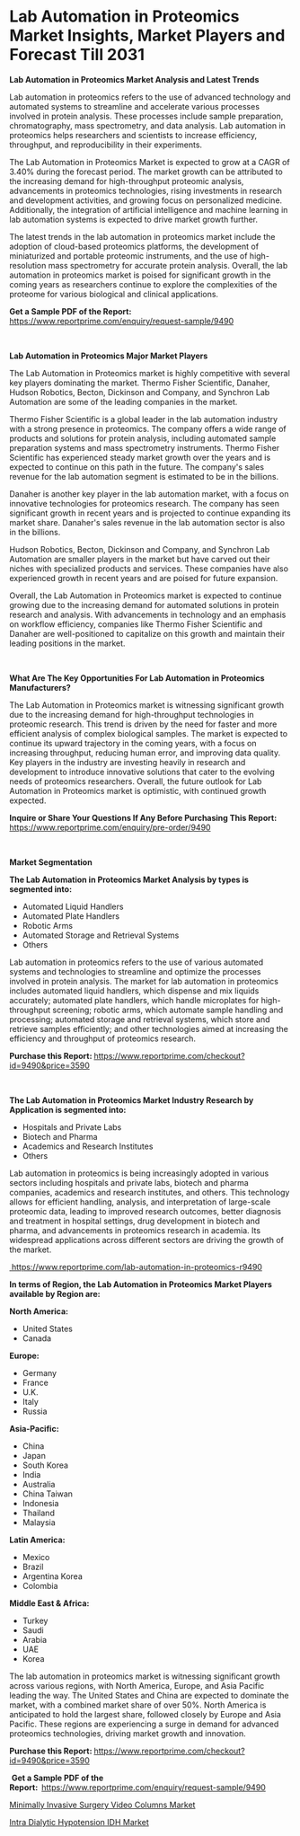 <p><h1>Lab Automation in Proteomics Market Insights, Market Players and Forecast Till 2031</h1></p><p><strong>Lab Automation in Proteomics Market Analysis and Latest Trends</strong></p>
<p><p>Lab automation in proteomics refers to the use of advanced technology and automated systems to streamline and accelerate various processes involved in protein analysis. These processes include sample preparation, chromatography, mass spectrometry, and data analysis. Lab automation in proteomics helps researchers and scientists to increase efficiency, throughput, and reproducibility in their experiments.</p><p>The Lab Automation in Proteomics Market is expected to grow at a CAGR of 3.40% during the forecast period. The market growth can be attributed to the increasing demand for high-throughput proteomic analysis, advancements in proteomics technologies, rising investments in research and development activities, and growing focus on personalized medicine. Additionally, the integration of artificial intelligence and machine learning in lab automation systems is expected to drive market growth further.</p><p>The latest trends in the lab automation in proteomics market include the adoption of cloud-based proteomics platforms, the development of miniaturized and portable proteomic instruments, and the use of high-resolution mass spectrometry for accurate protein analysis. Overall, the lab automation in proteomics market is poised for significant growth in the coming years as researchers continue to explore the complexities of the proteome for various biological and clinical applications.</p></p>
<p><strong>Get a Sample PDF of the Report:&nbsp;</strong> <a href="https://www.reportprime.com/enquiry/request-sample/9490">https://www.reportprime.com/enquiry/request-sample/9490</a></p>
<p>&nbsp;</p>
<p><strong>Lab Automation in Proteomics Major Market Players</strong></p>
<p><p>The Lab Automation in Proteomics market is highly competitive with several key players dominating the market. Thermo Fisher Scientific, Danaher, Hudson Robotics, Becton, Dickinson and Company, and Synchron Lab Automation are some of the leading companies in the market.</p><p>Thermo Fisher Scientific is a global leader in the lab automation industry with a strong presence in proteomics. The company offers a wide range of products and solutions for protein analysis, including automated sample preparation systems and mass spectrometry instruments. Thermo Fisher Scientific has experienced steady market growth over the years and is expected to continue on this path in the future. The company's sales revenue for the lab automation segment is estimated to be in the billions.</p><p>Danaher is another key player in the lab automation market, with a focus on innovative technologies for proteomics research. The company has seen significant growth in recent years and is projected to continue expanding its market share. Danaher's sales revenue in the lab automation sector is also in the billions.</p><p>Hudson Robotics, Becton, Dickinson and Company, and Synchron Lab Automation are smaller players in the market but have carved out their niches with specialized products and services. These companies have also experienced growth in recent years and are poised for future expansion.</p><p>Overall, the Lab Automation in Proteomics market is expected to continue growing due to the increasing demand for automated solutions in protein research and analysis. With advancements in technology and an emphasis on workflow efficiency, companies like Thermo Fisher Scientific and Danaher are well-positioned to capitalize on this growth and maintain their leading positions in the market.</p></p>
<p>&nbsp;</p>
<p><strong>What Are The Key Opportunities For Lab Automation in Proteomics Manufacturers?</strong></p>
<p><p>The Lab Automation in Proteomics market is witnessing significant growth due to the increasing demand for high-throughput technologies in proteomic research. This trend is driven by the need for faster and more efficient analysis of complex biological samples. The market is expected to continue its upward trajectory in the coming years, with a focus on increasing throughput, reducing human error, and improving data quality. Key players in the industry are investing heavily in research and development to introduce innovative solutions that cater to the evolving needs of proteomics researchers. Overall, the future outlook for Lab Automation in Proteomics market is optimistic, with continued growth expected.</p></p>
<p><strong>Inquire or Share Your Questions If Any Before Purchasing This Report:</strong> <a href="https://www.reportprime.com/enquiry/pre-order/9490">https://www.reportprime.com/enquiry/pre-order/9490</a></p>
<p>&nbsp;</p>
<p><strong>Market Segmentation</strong></p>
<p><strong>The Lab Automation in Proteomics Market Analysis by types is segmented into:</strong></p>
<p><ul><li>Automated Liquid Handlers</li><li>Automated Plate Handlers</li><li>Robotic Arms</li><li>Automated Storage and Retrieval Systems</li><li>Others</li></ul></p>
<p><p>Lab automation in proteomics refers to the use of various automated systems and technologies to streamline and optimize the processes involved in protein analysis. The market for lab automation in proteomics includes automated liquid handlers, which dispense and mix liquids accurately; automated plate handlers, which handle microplates for high-throughput screening; robotic arms, which automate sample handling and processing; automated storage and retrieval systems, which store and retrieve samples efficiently; and other technologies aimed at increasing the efficiency and throughput of proteomics research.</p></p>
<p><strong>Purchase this Report:&nbsp;</strong><a href="https://www.reportprime.com/checkout?id=9490&price=3590">https://www.reportprime.com/checkout?id=9490&price=3590</a></p>
<p>&nbsp;</p>
<p><strong>The Lab Automation in Proteomics Market Industry Research by Application is segmented into:</strong></p>
<p><ul><li>Hospitals and Private Labs</li><li>Biotech and Pharma</li><li>Academics and Research Institutes</li><li>Others</li></ul></p>
<p><p>Lab automation in proteomics is being increasingly adopted in various sectors including hospitals and private labs, biotech and pharma companies, academics and research institutes, and others. This technology allows for efficient handling, analysis, and interpretation of large-scale proteomic data, leading to improved research outcomes, better diagnosis and treatment in hospital settings, drug development in biotech and pharma, and advancements in proteomics research in academia. Its widespread applications across different sectors are driving the growth of the market.</p></p>
<p><a href="https://www.reportprime.com/lab-automation-in-proteomics-r9490">&nbsp;https://www.reportprime.com/lab-automation-in-proteomics-r9490</a></p>
<p><strong>In terms of Region, the Lab Automation in Proteomics Market Players available by Region are:</strong></p>
<p>
    <p> <strong> North America: </strong>
        <ul>
            <li>United States</li>
            <li>Canada</li>
        </ul>
        </p> 
    <p> <strong> Europe: </strong>
        <ul>
            <li>Germany</li>
            <li>France</li>
            <li>U.K.</li>
            <li>Italy</li>
            <li>Russia</li>
        </ul>
        </p> 
    <p> <strong> Asia-Pacific: </strong>
        <ul>
            <li>China</li>
            <li>Japan</li>
            <li>South Korea</li>
            <li>India</li>
            <li>Australia</li>
            <li>China Taiwan</li>
            <li>Indonesia</li>
            <li>Thailand</li>
            <li>Malaysia</li>
        </ul>
        </p> 
    <p> <strong> Latin America: </strong>
        <ul>
            <li>Mexico</li>
            <li>Brazil</li>
            <li>Argentina Korea</li>
            <li>Colombia</li>
        </ul>
        </p> 
    <p> <strong> Middle East & Africa: </strong>
        <ul>
            <li>Turkey</li>
            <li>Saudi</li>
            <li>Arabia</li>
            <li>UAE</li>
            <li>Korea</li>
        </ul>
    </p>
    </p>
<p><p>The lab automation in proteomics market is witnessing significant growth across various regions, with North America, Europe, and Asia Pacific leading the way. The United States and China are expected to dominate the market, with a combined market share of over 50%. North America is anticipated to hold the largest share, followed closely by Europe and Asia Pacific. These regions are experiencing a surge in demand for advanced proteomics technologies, driving market growth and innovation.</p></p>
<p><strong>Purchase this Report: </strong><a href="https://www.reportprime.com/checkout?id=9490&price=3590">https://www.reportprime.com/checkout?id=9490&price=3590</a></p>
<p>&nbsp;<strong>Get a Sample PDF of the Report:&nbsp;&nbsp;</strong><a href="https://www.reportprime.com/enquiry/request-sample/9490">https://www.reportprime.com/enquiry/request-sample/9490</a></p>
<p><strong></strong></p>
<p><p><a href="https://github.com/gamblestampleyjenny50m5sl6/Market-Research-Report-List-2/blob/main/minimally-invasive-surgery-video-columns-market.md">Minimally Invasive Surgery Video Columns Market</a></p><p><a href="https://github.com/nicholepatriciadoylenwnrjr0/Market-Research-Report-List-2/blob/main/intra-dialytic-hypotension-idh-market.md">Intra Dialytic Hypotension IDH Market</a></p></p>